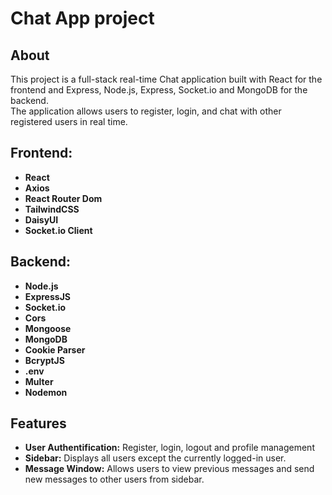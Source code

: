 # Chat App project

## About

This project is a full-stack real-time Chat application built with React for the frontend and Express, Node.js, Express, Socket.io and MongoDB for the backend.</br>
The application allows users to register, login, and chat with other registered users in real time.

## Frontend:
- **React**
- **Axios**
- **React Router Dom**
- **TailwindCSS**
- **DaisyUI**
- **Socket.io Client**

## Backend:
- **Node.js**
- **ExpressJS**
- **Socket.io**
- **Cors**
- **Mongoose**
- **MongoDB**
- **Cookie Parser**
- **BcryptJS**
- **.env**
- **Multer**
- **Nodemon**

## Features

- **User Authentification:** Register, login, logout and profile management
- **Sidebar:** Displays all users except the currently logged-in user.
- **Message Window:** Allows users to view previous messages and send new messages to other users from sidebar.


